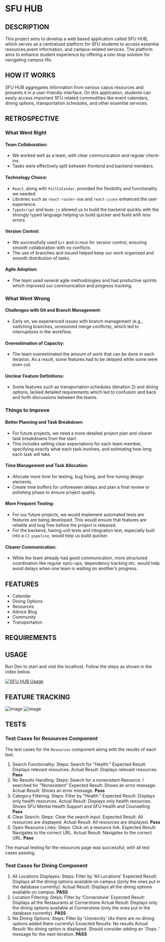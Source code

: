 # SFU HUB
## DESCRIPTION
This project aims to develop a web based application called SFU HUB, which serves as a centralized platform for SFU students to access essential resources,event information, and campus-related services. The platform aims to enhance student experience by offering a one-stop solution for navigating campus life.

## HOW IT WORKS
SFU HUB aggregates information from various capus resources and presents it in a user-friendly interface. On this application, students can easily access important SFU related commodities like event calendars, dining options, transportation schedules, and other essential services. 

## RETROSPECTIVE
### What Went Right

#### Team Collaboration:
- We worked well as a team, with clear communication and regular check-ins.
- Tasks were effectively split between frontend and backend members.

#### Technology Choice:
- `React`, along with `FullCalendar`, provided the flexibility and functionality we needed.
- Libraries such as `react-router-dom` and `react-icons` enhanced the user experience.
- `TypeScript` and `Node.js` allowed us to build the backend quickly with the strongly typed language helping us build quicker and build with less errors.

#### Version Control:
- We successfully used `Git` and `GitHub` for version control, ensuring smooth collaboration with no conflicts.
- The use of branches and issued helped keep our work organized and smooth distribution of tasks.


#### Agile Adoption:
- The team used several agile methodologies and had productive sprints which improved our communication and progress tracking.  

### What Went Wrong

#### Challenges with Git and Branch Management:
- Early on, we experienced issues with branch management (e.g., switching branches, unresolved merge conflicts), which led to interruptions in the workflow.

#### Overestimation of Capacity:
- The team overestimated the amount of work that can be done in each iteration. As a result, some features had to be delayed while some were even cut.  

#### Unclear Feature Definitions:
- Some features such as transportation schedules (iteration 2) and dining options, lacked detailed requirements which led to confusion and back and forth discussions between the teams. 

### Things to Improve

#### Better Planning and Task Breakdown:
- For future projects, we need a more detailed project plan and clearer task breakdowns from the start.
- This includes setting clear expectations for each team member, specifying exactly what each task involves, and estimating how long each task will take.

#### Time Management and Task Allocation:
- Allocate more time for testing, bug fixing, and fine-tuning design elements.
- Create time buffers for unforeseen delays and plan a final review or polishing phase to ensure project quality.

#### More Frequent Testing:
- For our future projects, we would implement automated tests are features are being developed. This would ensure that features are reliable and bug free before the project is released.  
- For the backend, having unit tests and integration test, especially built into a `CI pipeline`, would help us build quicker. 

#### Clearer Communication:
- While the team already had good communication, more structured coordination like regular sync-ups, dependency tracking etc. would help avoid delays when one team is waiting on another’s progress.  


## FEATURES
- Calendar
- Dining Options
- Resources
- Advice Blog
- Community
- Transportation

## REQUIREMENTS

## USAGE

Run Dev to start and visit the localhost. Follow the steps as shown in the video below.

[![SFU HUB Usage](![image](https://media.github.sfu.ca/user/3090/files/842e7fce-dde1-4207-a109-0b0ddb09ff6e))](https://media.github.sfu.ca/user/3090/files/5503c901-0bad-43e0-b92b-15feff31e2b3)




## FEATURE TRACKING
![image](https://media.github.sfu.ca/user/3090/files/a6237c7e-5cff-41cd-9aab-77c83984bdc7)
![image](https://media.github.sfu.ca/user/3090/files/0b05ca28-5ec8-4992-8d27-e82eb7f928c3)

## TESTS

### Test Cases for Resources Component
The test cases for the `Resources` component along with the results of each test.

1. Search Functionality: 
   Steps: Search for "Health." 
   Expected Result: Displays relevant resources. 
   Actual Result: Displays relevant resources. 
   **Pass**
2. No Results Handling: 
   Steps: Search for a nonexistent Resource. I searched for "Nonexistent"
   Expected Result: Shows an error message. 
   Actual Result: Shows an error message. 
   **Pass**
3. Category Filtering: 
   Steps: Filter by "Health." 
   Expected Result: Displays only health resources. 
   Actual Result: Displays only health resources. Shows SFU Mental Health Support and SFU Health and Counselling
   **Pass**
4. Clear Search: 
   Steps: Clear the search input. 
   Expected Result: All resources are displayed. 
   Actual Result: All resources are displayed. 
   **Pass**
5. Open Resource Links: 
   Steps: Click on a resource link. 
   Expected Result: Navigates to the correct URL. 
   Actual Result: Navigates to the correct URL. 
   **Pass**

The manual testing for the resources page was successful, with all test cases passing.

### Test Cases for Dining Component

1. All Locations Displayes: 
   Steps: Filter by 'All Locations'
   Expected Result: Displays all the dining options available on campus ((only the ones put in the database currently).
   Actual Result: Displays all the dining options available on campus.
   **PASS**
3. Location Filtering:
   Steps: Filter by 'Cornerstone'
   Expected Result: Displays all the Restaurants at Cornerstone
   Actual Result: Displays only the dining options available at Cornerstone (only the ones put in the database currently).
   **PASS**
2. No Dining Options:
   Steps: Filter by 'Univercity' (As there are no dining options added there currently)
   Exoected Results: No results
   Actual Result: No dining option is displayed. Should consider adding an 'Oops..' message for the next iteration.
   **PASS**
